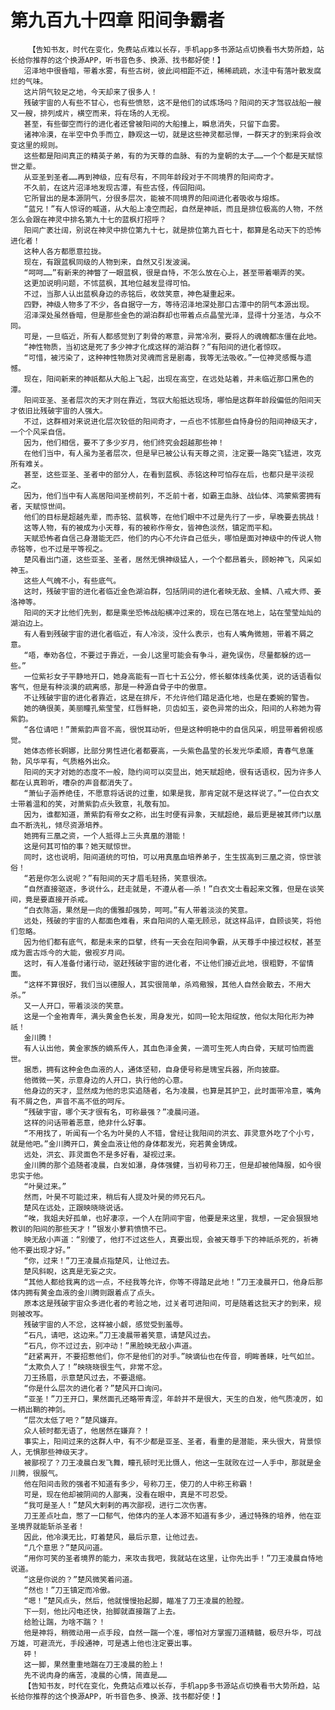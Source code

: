 # 第九百九十四章 阳间争霸者
        【告知书友，时代在变化，免费站点难以长存，手机app多书源站点切换看书大势所趋，站长给你推荐的这个换源APP，听书音色多、换源、找书都好使！】
       沼泽地中很昏暗，带着水雾，有些古树，彼此间相距不近，稀稀疏疏，水洼中有落叶散发腐烂的气味。
       这片阴气较足之地，今天却来了很多人！
       残破宇宙的人有些不甘心，也有些愤怒，这不是他们的试炼场吗？阳间的天才驾驭战船一艘又一艘，排列成片，横空而来，将在场的人无视。
       甚至，有些御空而行的进化者还曾被阳间的大船撞上，瞬息消失，只留下血雾。
       诸神冷漠，在半空中负手而立，静观这一切，就是这些神灵都忌惮，一群天才的到来将会改变这里的规则。
       这些都是阳间真正的精英子弟，有的为天尊的血脉、有的为皇朝的太子……一个个都是天赋惊世之辈。
       从亚圣到圣者……再到神级，应有尽有，不同年龄段对于不同境界的阳间奇才。
       不久前，在这片沼泽地发现古潭，有些古怪，传回阳间。
       它所冒出的是本源阴气，分很多层次，能被不同境界的阳间进化者吸收与熔炼。
       “蓝兄！”有人惊讶的喊道，从大船上凌空而起，自然是神祇，而且是排位极高的人物，不然怎么会跟在神灵中排名第九十七的蓝枫打招呼？
       阳间广袤壮阔，别说在神灵中排位第九十七，就是排位第九百七十，都算是名动天下的恐怖进化者！
       这种人各方都愿意拉拢。
       现在，有跟蓝枫同级的人物到来，自然又引发波澜。
       “呵呵……”有新来的神瞥了一眼蓝枫，很是自恃，不怎么放在心上，甚至带着嘲弄的笑。
       这更加说明问题，不怵蓝枫，其地位越发显得可怕。
       不过，当那人认出蓝枫身边的赤铭后，收敛笑意，神色凝重起来。
       四野，神级人物多了不少，各自据守一方，等待沼泽地深处那口古潭中的阴气本源出现。
       沼泽深处虽然昏暗，但是那些金色的湖泊群却也带着点点晶莹光泽，显得十分圣洁，与众不同。
       可是，一旦临近，所有人都感觉到了刺骨的寒意，异常冷冽，要将人的魂魄都冻僵在此地。
       “神性物质，当初这是死了多少神才化成这样的湖泊群？”有阳间的进化者惊叹。
       “可惜，被污染了，这种神性物质对灵魂而言是剧毒，我等无法吸收。”一位神灵感慨与遗憾。
       现在，阳间新来的神祇都从大船上飞起，出现在高空，在远处站着，并未临近那口黑色的潭。
       阳间亚圣、圣者层次的天才则在靠近，驾驭大船抵达现场，哪怕是这群年龄段偏低的阳间天才依旧比残破宇宙的人强大。
       不过，这群相对来说进化层次较低的阳间奇才，一点也不怵那些自恃身份的阳间神级天才，一个个风采自信。
       因为，他们相信，要不了多少岁月，他们终究会超越那些神！
       在他们当中，有人虽为圣者层次，但是早已被公认有天尊之资，注定要一路突飞猛进，攻克所有难关。
       甚至，这些亚圣、圣者中的部分人，在看到蓝枫、赤铭这种可怕存在后，也都只是平淡视之。
       因为，他们当中有人高居阳间圣榜前列，不乏前十者，如霸王血脉、战仙体、鸿蒙紫雾拥有者，天赋惊世间。
       他们的目标是超越先辈，而赤铭、蓝枫等，在他们眼中不过是先行了一步，早晚要去挑战！
       这等人物，有的被成为小天尊，有的被称作帝女，皆神色淡然，镇定而平和。
       天赋恐怖者自信己身潜能无匹，他们的内心不允许自己低头，哪怕是面对神级中的传说人物赤铭等，也不过是平等视之。
       楚风看出门道，这些亚圣、圣者，居然无惧神级猛人，一个个都昂着头，顾盼神飞，风采如神玉。
       这些人气魄不小，有些底气。
       这时，残破宇宙的进化者临近金色湖泊群，包括阴间的进化者映无敌、金鳞、八戒大师、姜洛神等。
       阳间的天才比他们先到，都是乘坐恐怖战船横冲过来的，现在已落在地上，站在莹莹灿灿的湖泊边上。
       有人看到残破宇宙的进化者临近，有人冷淡，没什么表示，也有人嘴角微翘，带着不屑之意。
       “唔，奉劝各位，不要过于靠近，一会儿这里可能会有争斗，避免误伤，尽量都躲的远一些。”
       一位紫衫女子平静地开口，她身高能有一百七十五公分，修长躯体线条优美，说的话语看似客气，但是有种淡漠的疏离感，那是一种源自骨子中的傲意。
       不让残破宇宙的进化者靠近，这是在排斥，不允许他们踏足造化地，也是在委婉的警告。
       她的确很美，美丽瞳孔紫莹莹，红唇鲜艳，贝齿如玉，姿色异常的出众，阳间的人称她为霄紫韵。
       “各位请吧！”萧紫韵声音不高，很悦耳动听，但是这种明艳中的自信风采，明显带着俯视感觉。
       她体态修长婀娜，比部分男性进化者都要高，一头紫色晶莹的长发光华柔顺，青春气息蓬勃，风华罕有，气质格外出众。
       阳间的天才对她的态度不一般，隐约间可以突显出，她天赋超绝，很有话语权，因为许多人都在认真聆听，嘈杂的声音都消失了。
       “萧仙子涵养绝佳，不愿意将话说的过重，如果是我，那肯定就不是这样说了。”一位白衣文士带着温和的笑，对萧紫韵点头致意，礼敬有加。
       因为，谁都知道，萧紫韵有帝女之称，出生时便有异象，天赋超绝，最后更是被其师门以凰血不断洗礼，倾尽资源培养。
       她拥有三凰之资，一个人抵得上三头真凰的潜能！
       这是何其可怕的事？她天赋惊世。
       同时，这也说明，阳间道统的可怕，可以用真凰血培养弟子，生生拔高到三凰之资，惊世骇俗！
       “若是你怎么说呢？”有阳间的天才眉毛轻扬，笑意很浓。
       “自然直接驱逐，多说什么，赶走就是，不遵从者——杀！”白衣文士看起来文雅，但是在谈笑间，竟是要直接开杀戒。
       “白衣陈涵，果然是一向的儒雅却强势，呵呵。”有人带着淡淡的笑意。
       远处，残破的宇宙的人都面色难看，来自阳间的人毫无顾忌，就这样品评，自顾谈笑，将他们忽略。
       因为他们都有底气，都是未来的巨擘，终有一天会在阳间争霸，从天尊手中接过权杖，甚至成为震古烁今的大能，傲视岁月间。
       这时，有人准备付诸行动，驱赶残破宇宙的进化者，不让他们接近此地，很粗野，不留情面。
       “这样不算很好，我们当以德服人，其实很简单，杀鸡儆猴，其他人自然会散去，不用大杀。”
       又一人开口，带着淡淡的笑意。
       这是一个金袍青年，满头黄金色长发，周身发光，如同一轮太阳绽放，他似太阳化形为神祇！
       金川腾！
       有人认出他，黄金家族的嫡系传人，其血色泽金黄，一滴可生死人肉白骨，天赋可怕而震世。
       据悉，拥有这种金色血液的人，通体坚韧，自身便号称是瑰宝兵器，所向披靡。
       他微微一笑，示意身边的人开口，执行他的心意。
       他身边的天才，显然成为他的忠实追随者，名为凌晨，也算是其护卫，此时面带冷意，嘴角有不屑之色，声音不高不低的呵斥。
       “残破宇宙，哪个天才很有名，可称最强？”凌晨问道。
       这样的问话带着恶意，绝非什么好事。
       “不用找了，听闻有一个名为叶昊的人不错，曾经让我阳间的洪玄、菲灵意外吃了个小亏，就是他吧。”金川腾开口，黄金血液让他的身体都发光，宛若黄金铸成。
       远处，洪玄、菲灵面色不是多好看，凝视过来。
       金川腾的那个追随者凌晨，白发如瀑，身体强健，当初号称刀王，但是却被他降服，如今很忠实于他。
       “叶昊过来。”
       然而，叶昊不可能过来，稍后有人提及叶昊的师兄石凡。
       楚风在远处，正跟映晓晓说话。
       “唉，我姐夫好孤单，也好凄凉，一个人在阴间宇宙，他要是来这里，我想，一定会狠狠地教训的阳间的那些天才！”银发小萝莉愤愤不已。
       映无敌小声道：“别傻了，他打不过这些人，真要出现，会被天尊手下的神祇杀死的，祈祷他不要出现才好。”
       “你，过来！”刀王凌晨点指楚风，让他过去。
       楚风斜睨，这真是无妄之灾。
       “其他人都给我离的远一点，不经我等允许，你等不得踏足此地！”刀王凌晨开口，他身后那体内拥有黄金血液的金川腾则跟着点了点头。
       原本这是残破宇宙众多进化者的考验之地，过关者可进阳间，可是随着这批天才的到来，规则被改写。
       残破宇宙的人不忿，这样被小觑，感觉受到羞辱。
       “石凡，请吧，这边来。”刀王凌晨带着笑意，请楚风过去。
       “石凡，你不过过去，别冲动！”黑脸映无敌小声道。
       “赶紧离开，不要招惹他们，你不是他们的对手。”映谪仙也在传音，明眸善睐，吐气如兰。
       “太欺负人了！”映晓晓很生气，非常不忿。
       刀王扬眉，示意楚风过去，不要退缩。
       “你是什么层次的进化者？”楚风开口询问。
       “亚圣！”刀王开口，果然面孔还略带青涩，年龄并不是很大，天生的白发，他气质凌厉，如一柄出鞘的神剑。
       “层次太低了吧？”楚风嫌弃。
       众人顿时都无语了，他居然在嫌弃？！
       事实上，阳间过来的这群人中，有不少都是亚圣、圣者，看重的是潜能，来头很大，背景惊人，无惧那些神级天才。
       被鄙视了？刀王凌晨白发飞舞，瞳孔顿时无比慑人，他这一生就败在过一人手中，那就是金川腾，很服气。
       他在阳间击败的强者不知道有多少，号称刀王，使刀的人中称王称霸！
       可是，现在他却被阴间的人鄙夷，没看在眼中，真是不可忍受。
       “我可是圣人！”楚风大剌剌的再次鄙视，进行二次伤害。
       刀王差点吐血，憋了一口郁气，他体内的圣人本源不知道有多少，通过特殊的培养，他在亚圣境界就能斩杀圣者！
       因此，他冷漠无比，盯着楚风，最后示意，让他过去。
       “几个意思？”楚风问道。
       “用你可笑的圣者境界的能力，来攻击我吧，我就站在这里，让你先出手！”刀王凌晨自恃地说道。
       “这是你说的？”楚风微笑着问道。
       “然也！”刀王镇定而冷傲。
       “嗯！”楚风点头，然后，他就慢慢抬起脚，瞄准了刀王凌晨的脸膛。
       下一刻，他比闪电还快，抬脚就直接踹了上去。
       给脸让踹，为啥不踹？！
       他是神将，稍微动用一点手段，自然一踹一个准，哪怕对方掌握刀道精髓，极尽升华，可战万雄，可避流光，手段通神，可是遇上他也注定要出事。
       砰！
       这一脚，果然重重地踹在刀王凌晨的脸上！
       先不说肉身的痛苦，凌晨的心情，简直是……
       【告知书友，时代在变化，免费站点难以长存，手机app多书源站点切换看书大势所趋，站长给你推荐的这个换源APP，听书音色多、换源、找书都好使！】